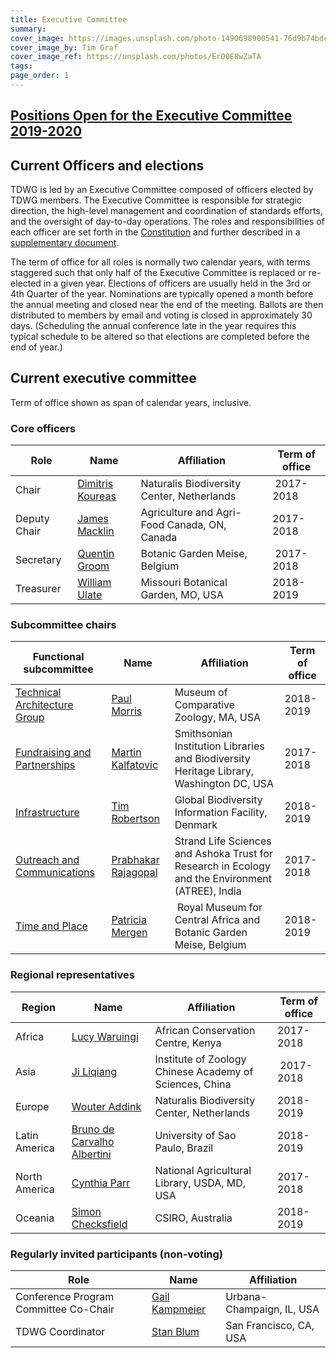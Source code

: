 ```yaml
---
title: Executive Committee
summary: 
cover_image: https://images.unsplash.com/photo-1490698900541-76d9b74bdcac
cover_image_by: Tim Graf
cover_image_ref: https://unsplash.com/photos/ErO0E8wZaTA
tags: 
page_order: 1
---
```


## [Positions Open for the Executive Committee 2019-2020](https://www.tdwg.org/news/2018/call-for-nominations/)

## Current Officers and elections

TDWG is led by an Executive Committee composed of officers elected by TDWG members. The Executive Committee is responsible for strategic direction, the high-level management and coordination of standards efforts, and the oversight of day-to-day operations. The roles and responsibilities of each officer are set forth in the [Constitution]({filename}../constitution/index.md) and further described in a [supplementary document]({filename}TDWG_Executive_Committee_RolesAndResponsibilities.pdf).

The term of office for all roles is normally two calendar years, with terms staggered such that only half of the Executive Committee is replaced or re-elected in a given year. Elections of officers are usually held in the 3rd or 4th Quarter of the year. Nominations are typically opened a month before the annual meeting and closed near the end of the meeting. Ballots are then distributed to members by email and voting is closed in approximately 30 days. (Scheduling the annual conference late in the year requires this typical schedule to be altered so that elections are completed before the end of year.) 

## Current executive committee

Term of office shown as span of calendar years, inclusive.

### Core officers

Role | Name | Affiliation | Term of office
--- | --- | --- | ---
Chair | [Dimitris Koureas](mailto:dimitris.koureas@naturalis.nl) | Naturalis Biodiversity Center, Netherlands | 2017-2018
Deputy Chair | [James Macklin](mailto:james.macklin@agr.gc.ca) | Agriculture and Agri-Food Canada, ON, Canada | 2017-2018
Secretary | [Quentin Groom](mailto:secretary@tdwg.org) | Botanic Garden Meise, Belgium | 2017-2018
Treasurer | [William Ulate](mailto:treasurer@tdwg.org) | Missouri Botanical Garden, MO, USA | 2018-2019

### Subcommittee chairs

Functional subcommittee | Name | Affiliation | Term of office
--- | --- | --- | ---
[Technical Architecture Group]({filename}../committees/tag/index.md) | [Paul Morris](mailto:mole@morris.net) | Museum of Comparative Zoology, MA, USA | 2018-2019
[Fundraising and Partnerships]({filename}../committees/fundraising/index.md) | [Martin Kalfatovic](mailto:martin.kalfatovic@gmail.com) | Smithsonian Institution Libraries and Biodiversity Heritage Library, Washington DC, USA | 2017-2018
[Infrastructure]({filename}../committees/infrastructure/index.md) | [Tim Robertson](mailto:trobertson@gbif.org) | Global Biodiversity Information Facility, Denmark | 2018-2019
[Outreach and Communications]({filename}../committees/outreach/index.md) | [Prabhakar Rajagopal](mailto:prabha.prabhakar@gmail.com) | Strand Life Sciences and Ashoka Trust for Research in Ecology and the Environment (ATREE), India | 2017-2018
[Time and Place]({filename}../committees/tardis/index.md) | [Patricia Mergen](mailto:mergen.patricia@gmail.com) | Royal Museum for Central Africa and Botanic Garden Meise, Belgium | 2018-2019

### Regional representatives

Region | Name | Affiliation | Term of office
--- | --- | --- | ---
Africa | [Lucy Waruingi](mailto:lucy.waruingi@acc.or.ke) | African Conservation Centre, Kenya | 2017-2018
Asia | [Ji Liqiang](mailto:ji@ioz.dot.cn) | Institute of Zoology Chinese Academy of Sciences, China | 2017-2018
Europe | [Wouter Addink](mailto:wouter.addink@naturalis.nl) | Naturalis Biodiversity Center, Netherlands | 2018-2019
Latin America | [Bruno de Carvalho Albertini](mailto:balbertini@gmail.com) | University of Sao Paulo, Brazil | 2018-2019
North America | [Cynthia Parr](mailto:csparr@tdwg.org) | National Agricultural Library, USDA, MD, USA | 2017-2018
Oceania | [Simon Checksfield](mailto:simon.checksfield@csiro.au) | CSIRO, Australia | 2018-2019

### Regularly invited participants (non-voting)

Role | Name | Affiliation
--- | --- | ---
Conference Program Committee Co-Chair | [Gail Kampmeier](mailto:gkamp@illinois.edu) | Urbana-Champaign, IL, USA
TDWG Coordinator | [Stan Blum](mailto:stanblum@gmail.com) | San Francisco, CA, USA
